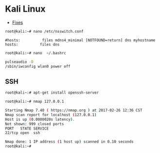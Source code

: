 # Kali Linux

- [Fixes](http://www.hitxp.com/articles/software/ubuntu-fix-slow-wireless-internet-connection-speed-upgrading-11-04-natty-narwhal/)

```sh
root@kali:~# nano /etc/nsswitch.conf
```

```
#hosts:          files mdns4_minimal [NOTFOUND=return] dns myhostname
hosts:          files dns
```

```sh
root@kali:~# nano  ~/.bashrc
```

```sh
pulseaudio -D
/sbin/iwconfig wlan0 power off
```

## SSH


```sh
root@kali~:# apt-get install openssh-server
```

```sh
root@kali:~# nmap 127.0.0.1

Starting Nmap 7.40 ( https://nmap.org ) at 2017-02-26 12:36 CST
Nmap scan report for localhost (127.0.0.1)
Host is up (0.0000020s latency).
Not shown: 999 closed ports
PORT   STATE SERVICE
22/tcp open  ssh

Nmap done: 1 IP address (1 host up) scanned in 0.10 seconds
root@kali:~# 
```